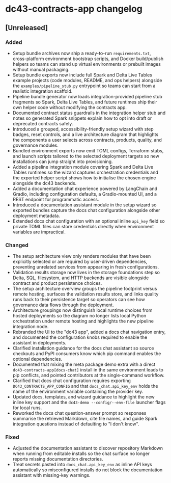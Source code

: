 # dc43-contracts-app changelog

## [Unreleased]
### Added
- Setup bundle archives now ship a ready-to-run `requirements.txt`, cross-platform
  environment bootstrap scripts, and Docker build/publish helpers so teams can
  stand up virtual environments or prebuilt images without manual packaging.
- Setup bundle exports now include full Spark and Delta Live Tables example
  projects (code modules, README, and ops helpers) alongside the
  `examples/pipeline_stub.py` entrypoint so teams can start from a realistic
  integration scaffold.
- Pipeline bundle generator now loads integration-provided pipeline stub
  fragments so Spark, Delta Live Tables, and future runtimes ship their own
  helper code without modifying the contracts app.
- Documented contract status guardrails in the integration helper stub and notes so generated Spark
  snippets explain how to opt into draft or deprecated contracts safely.
- Introduced a grouped, accessibility-friendly setup wizard with step badges, reset controls, and a
  live architecture diagram that highlights the components a user selects across contracts,
  products, quality, and governance modules.
- Bundled environment exports now emit TOML configs, Terraform stubs, and launch scripts tailored to
  the selected deployment targets so new installations can jump straight into provisioning.
- Added a pipeline integration module covering Spark and Delta Live Tables runtimes so the wizard
  captures orchestration credentials and the exported helper script shows how to initialise the
  chosen engine alongside the dc43 backends.
- Added a documentation chat experience powered by LangChain and Gradio, including configuration
  defaults, a Gradio-mounted UI, and a REST endpoint for programmatic access.
- Introduced a documentation assistant module in the setup wizard so exported bundles capture the
  docs chat configuration alongside other deployment metadata.
- Extended docs chat configuration with an optional inline `api_key` field so private TOML files can
  store credentials directly when environment variables are impractical.

### Changed
- The setup architecture view only renders modules that have been explicitly selected or are
  required by user-driven dependencies, preventing unrelated services from appearing in fresh
  configurations.
- Validation results storage now lives in the storage foundations step so Delta, SQL, filesystem,
  and HTTP backends are visible alongside contract and product persistence choices.
- The setup architecture overview groups the pipeline footprint versus remote hosting, surfaces the
  validation results store, and links quality runs back to their persistence target so operators can
  see how governance data flows through the deployment.
- Architecture groupings now distinguish local runtime choices from hosted deployments so the
  diagram no longer lists local Python orchestration under remote hosting and highlights the new
  pipeline integration node.
- Rebranded the UI to the "dc43 app", added a docs chat navigation entry, and documented the
  configuration knobs required to enable the assistant in deployments.
- Clarified installation guidance for the docs chat assistant so source checkouts and PyPI
  consumers know which pip command enables the optional dependencies.
- Documented that mixing the meta package demo extra with a direct
  `dc43-contracts-app[docs-chat]` install in the same environment leads to pip conflicts, and
  pointed contributors at the single-command workflow.
- Clarified that docs chat configuration requires exporting `DC43_CONTRACTS_APP_CONFIG` and that
  `docs_chat.api_key_env` holds the name of the environment variable containing the provider key.
- Updated docs, templates, and wizard guidance to highlight the new inline key support and the
  `dc43-demo --config/--env-file` launcher flags for local runs.
- Reworked the docs chat question-answer prompt so responses summarise the retrieved Markdown,
  cite file names, and guide Spark integration questions instead of defaulting to "I don't know".

### Fixed
- Adjusted the documentation assistant to discover repository Markdown when running from
  editable installs so the chat surface no longer reports missing documentation directories.
- Treat secrets pasted into `docs_chat.api_key_env` as inline API keys automatically so misconfigured
  installs do not block the documentation assistant with missing-key warnings.
